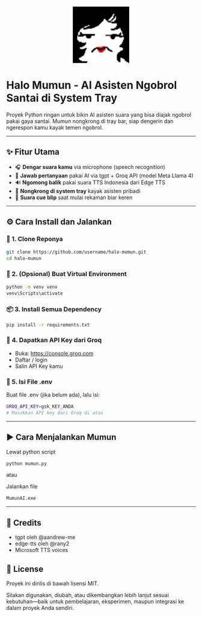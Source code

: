 <p align="center">
  <img src="./mumun-tray.png" alt="MumunLogo" width="150"/>
</p>

#  Halo Mumun - AI Asisten Ngobrol Santai di System Tray

Proyek Python ringan untuk bikin AI asisten suara yang bisa diajak ngobrol pakai gaya santai. Mumun nongkrong di tray bar, siap dengerin dan ngerespon kamu kayak temen ngobrol.

---

## ✨ Fitur Utama

- 🎧 **Dengar suara kamu** via microphone (speech recognition)
- 🧠 **Jawab pertanyaan** pakai AI via tgpt + Groq API (model Meta Llama 4)
- 🔊 **Ngomong balik** pakai suara TTS Indonesia dari Edge TTS
- 📌 **Nongkrong di system tray** kayak asisten pribadi 
- 🎵 **Suara cue blip** saat mulai rekaman biar keren

---

## ⚙️ Cara Install dan Jalankan

### 🧾 1. Clone Reponya

```bash
git clone https://github.com/username/halo-mumun.git
cd halo-mumun
```
### 🧪 2. (Opsional) Buat Virtual Environment

```bash
python -m venv venv
venv\Scripts\activate  
```

### 📦 3. Install Semua Dependency

```bash
pip install -r requirements.txt
```

### 🔑 4. Dapatkan API Key dari Groq

 - Buka: https://console.groq.com
 - Daftar / login
 - Salin API Key kamu

### 📝 5. Isi File .env

Buat file .env (jika belum ada), lalu isi:
```bash
GROQ_API_KEY=gsk_KEY_ANDA
# Masukkan API key dari Groq di atas
```
---

## ▶️ Cara Menjalankan Mumun

Lewat python script 
```bash
python mumun.py
```
atau 

Jalankan file 
```bash
MumunAI.exe
```

---

## 🧠 Credits
- tgpt oleh @aandrew-me
- edge-tts oleh @rany2
- Microsoft TTS voices

## 📮 License

Proyek ini dirilis di bawah lisensi MIT.

Silakan digunakan, diubah, atau dikembangkan lebih lanjut sesuai kebutuhan—baik untuk pembelajaran, eksperimen, maupun integrasi ke dalam proyek Anda sendiri.
